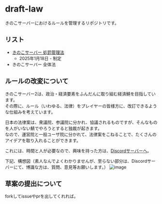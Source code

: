 # draft-law
きのこサーバーにおけるルールを管理するリポジトリです。

## リスト
- [きのこサーバー 処罰管理法](https://github.com/KinokoNetWork/draft-law/blob/main/punish_rule/punish_rule.md)
  - 2025年1月18日 - 制定
- きのこサーバー 全体法


## ルールの改変について
きのこサーバー2は、政治・経済要素をふんだんに取り組む経済鯖を目指しています。<br>
その際に、ルール（いわゆる、法律）をプレイヤーの皆様方に、改訂できるような仕組みを考えています。<br>

日本の法律案は、衆議院、参議院に分かれ、協議されるものですが、そんなものを人がいない鯖でやろうとすると独裁が起きます。<br>
なので、運営院と一般ユーザ院に分かれて、法律案をこねることで、たくさんのアイデアを取り入れることができます。<br>

これには、時間と人が必要なので、興味を持った方は、[Discordサーバーへ](https://discord.gg/Rf5xP5JptK)。<br>

下記、構想図（素人なんでよくわかりませんが、至らない部分は、Discordサーバーにて、博識な方は、質問、意見等お願いします。）
![image](https://github.com/user-attachments/assets/797c68e6-5b65-48ea-b311-659dd3dbdedb)

## 草案の提出について
forkしてissueやprを出してくれれば。
